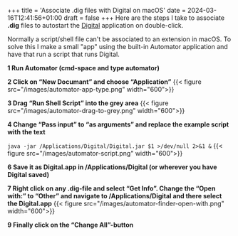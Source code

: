 +++
title = 'Associate .dig files with Digital on macOS'
date = 2024-03-16T12:41:56+01:00
draft = false
+++
Here are the steps I take to associate **.dig** files to autostart the [Digital](https://google.com) application on double-click.

Normally a script/shell file can't be associated to an extension in macOS. To solve this I make a small "app" using the built-in Automator application and have that run a script that runs Digital.

**1 Run Automator (cmd-space and type automator)**

**2 Click on “New Documant” and choose “Application”**
{{< figure src="/images/automator-app-type.png" width="600">}}

**3 Drag “Run Shell Script” into the grey area** 
{{< figure src="/images/automator-drag-to-grey.png" width="600">}}

**4 Change “Pass input” to “as arguments” and replace the example script with the text**

```java -jar /Applications/Digital/Digital.jar $1 >/dev/null 2>&1 &```
{{< figure src="/images/automator-script.png" width="600">}}

**6 Save it as Digital.app in /Applications/Digital (or wherever you have Digital saved)**

**7 Right click on any .dig-file and select “Get Info”. Change the “Open with:” to “Other” and navigate to /Applications/Digital and there select the Digital.app**
{{< figure src="/images/automator-finder-open-with.png" width="600">}}

**9 Finally click on the “Change All”-button**

